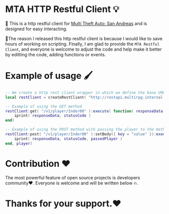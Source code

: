 # MTA HTTP Restful Client 💡
🍎 This is a http restful client for [Multi Theft Auto: San Andreas](https://mtasa.com/) and is designed for easy interacting.

🎉The reason I released this http restful client is because I would like to save hours of working on scripting.
Finally, I am glad to provide the `MTA Restful Client`, and everyone is welcome to adjust the code and help make it better by editting the code, adding functions or events.

# Example of usage 🖌️
```lua
-- We create a http rest client wrapper in which we define the base URL
local restClient = createRestClient( "http://restapi.multirpg.internal:8080" )

-- Example of using the GET method
restClient:get( "/v1/player/Inder00" ):execute( function( responseData, statusCode )
    iprint( responseData, statusCode )
end)

-- Example of using the POST method with passing the player to the method
restClient:post( "/v1/player/Inder00" ):setBody({ key = "value" }):execute( function( responseData, statusCode, passedPlayer )
    iprint( responseData, statusCode, passedPlayer )
end, player)


```

# Contribution ❤️

The most powerful feature of open source projects is developers community❤️. Everyone is welcome and will be written
below 🔥.

# Thanks for your support.❤️